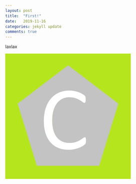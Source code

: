 ```yaml
---
layout: post
title:  "First!"
date:   2019-11-16
categories: jekyll update
comments: true
---
```

laxlax

![Icon](/pics/icon.jpg)